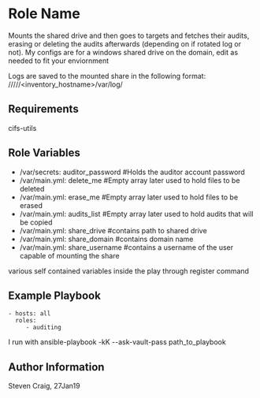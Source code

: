 Role Name
=========

Mounts the shared drive and then goes to targets and fetches their audits, erasing or deleting the audits afterwards (depending on if rotated log or not).
My configs are for a windows shared drive on the domain, edit as needed to fit your enviornment

Logs are saved to the mounted share in the following format: //<share>//<YYYY-MM-DD>/<inventory_hostname>/var/log/

Requirements
------------

cifs-utils

Role Variables
--------------

- /var/secrets: auditor_password 		#Holds the auditor account password
- /var/main.yml: delete_me 		#Empty array later used to hold files to be deleted
- /var/main.yml: erase_me			#Empty array later used to hold files to be erased
- /var/main.yml: audits_list		#Empty array later used to hold audits that will be copied
- /var/main.yml: share_drive #contains path to shared drive
- /var/main.yml: share_domain #contains domain name
- /var/main.yml: share_username #contains a username of the user capable of mounting the share

various self contained variables inside the play through register command


Example Playbook
----------------

    - hosts: all
      roles:
         - auditing

I run with ansible-playbook -kK --ask-vault-pass path_to_playbook

Author Information
------------------

Steven Craig, 27Jan19
